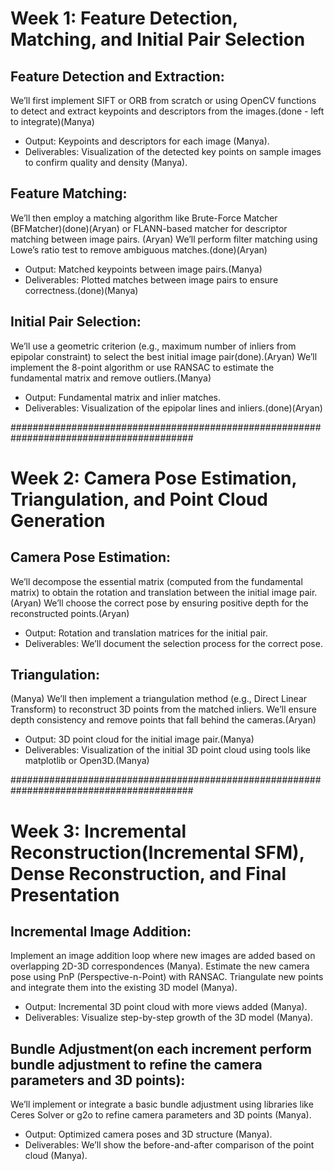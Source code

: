 # Week 1: Feature Detection, Matching, and Initial Pair Selection

## Feature Detection and Extraction:
We’ll first implement SIFT or ORB from scratch or using OpenCV functions to detect and extract keypoints and descriptors from the images.(done - left to integrate)(Manya)
- Output: Keypoints and descriptors for each image (Manya).
- Deliverables: Visualization of the detected key points on sample images to confirm quality and density (Manya).

## Feature Matching:
We’ll then employ a matching algorithm like Brute-Force Matcher (BFMatcher)(done)(Aryan)
 or FLANN-based matcher for descriptor matching between image pairs. (Aryan)
 We’ll perform filter matching using Lowe’s ratio test to remove ambiguous matches.(done)(Aryan)
- Output: Matched keypoints between image pairs.(Manya)
- Deliverables: Plotted matches between image pairs to ensure correctness.(done)(Manya)

## Initial Pair Selection:
We’ll use a geometric criterion (e.g., maximum number of inliers from epipolar constraint) to select the best initial image pair(done).(Aryan)
We’ll implement the 8-point algorithm or use RANSAC to estimate the fundamental matrix and remove outliers.(Manya)
- Output: Fundamental matrix and inlier matches.
- Deliverables: Visualization of the epipolar lines and inliers.(done)(Aryan)

#########################################################################################

# Week 2: Camera Pose Estimation, Triangulation, and Point Cloud Generation

## Camera Pose Estimation:
We’ll decompose the essential matrix (computed from the fundamental matrix) to obtain the rotation and translation between the initial image pair. (Aryan)
We’ll choose the correct pose by ensuring positive depth for the reconstructed points.(Aryan)
- Output: Rotation and translation matrices for the initial pair.
- Deliverables: We’ll document the selection process for the correct pose.

## Triangulation:
(Manya)
We’ll then implement a triangulation method (e.g., Direct Linear Transform) to reconstruct 3D points from the matched inliers. We’ll ensure depth consistency and remove points that fall behind the cameras.(Aryan)
- Output: 3D point cloud for the initial image pair.(Manya)
- Deliverables: Visualization of the initial 3D point cloud using tools like matplotlib or Open3D.(Manya)

#########################################################################################

# Week 3: Incremental Reconstruction(Incremental SFM), Dense Reconstruction, and Final Presentation

## Incremental Image Addition:
Implement an image addition loop where new images are added based on overlapping 2D-3D correspondences (Manya).
Estimate the new camera pose using PnP (Perspective-n-Point) with RANSAC. Triangulate new points and integrate them into the existing 3D model (Manya).
- Output: Incremental 3D point cloud with more views added (Manya).
- Deliverables: Visualize step-by-step growth of the 3D model (Manya).

## Bundle Adjustment(on each increment perform bundle adjustment to refine the camera parameters and 3D points):
We’ll implement or integrate a basic bundle adjustment using libraries like Ceres Solver or g2o to refine camera parameters and 3D points (Manya).
- Output: Optimized camera poses and 3D structure (Manya).
- Deliverables: We’ll show the before-and-after comparison of the point cloud (Manya).
